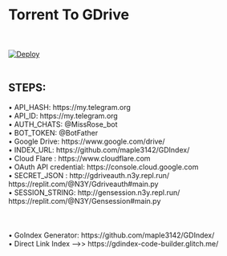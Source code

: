 # Torrent To GDrive
</br>
</br>
<a href="https://heroku.com/deploy?template=https://github.com/Luciferleech/TGDRIVE/tree/master" rel="nofollow"><img src="https://camo.githubusercontent.com/83b0e95b38892b49184e07ad572c94c8038323fb/68747470733a2f2f7777772e6865726f6b7563646e2e636f6d2f6465706c6f792f627574746f6e2e737667" alt="Deploy" data-canonical-src="https://www.herokucdn.com/deploy/button.svg" style="max-width:100%;"></a>
</br>
</br>
<H2>STEPS:</H2>
• API_HASH: https://my.telegram.org
</br>
• API_ID: https://my.telegram.org
</br>
• AUTH_CHATS: @MissRose_bot
</br>
• BOT_TOKEN: @BotFather
</br>
• Google Drive: https://www.google.com/drive/
</br>
• INDEX_URL: https://github.com/maple3142/GDIndex/
</br>
• Cloud Flare : https://www.cloudflare.com
</br>
• OAuth API credential: https://console.cloud.google.com
</br>
• SECRET_JSON : http://gdriveauth.n3y.repl.run/
</br>
    https://replit.com/@N3Y/Gdriveauth#main.py
</br>
• SESSION_STRING: http://gensession.n3y.repl.run/
</br>
    https://replit.com/@N3Y/Gensession#main.py
</br>
</br>
</br>
</br>   
• GoIndex Generator: https://github.com/maple3142/GDIndex/
</br>
• Direct Link Index -->> https://gdindex-code-builder.glitch.me/
